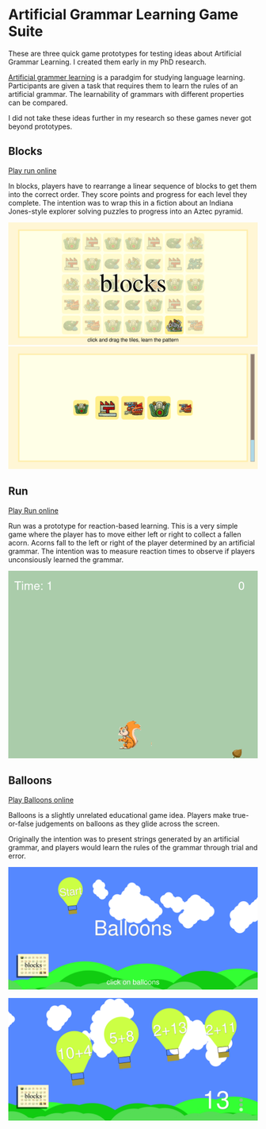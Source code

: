 # Artificial Grammar Learning Game Suite

These are three quick game prototypes for testing ideas about Artificial Grammar Learning. I created them early in my PhD research.

[Artificial grammer learning](https://en.wikipedia.org/wiki/Artificial_grammar_learning) is a paradgim for studying language learning. Participants are given a task that requires them to learn the rules of an artificial grammar. The learnability of grammars with different properties can be compared.

I did not take these ideas further in my research so these games never got beyond prototypes.


## Blocks

[Play run online](http://davidgundry.github.io/AGL-Suite/agl-blocks)

In blocks, players have to rearrange a linear sequence of blocks to get them into the correct order. They score points and progress for each level they complete. The intention was to wrap this in a fiction about an Indiana Jones-style explorer solving puzzles to progress into an Aztec pyramid.

![The title screen of the game Blocks](img/blocks1.png)
![A screenshot of the game Blocks showing a linear arrangement of symbols](img/blocks2.png)

## Run

[Play Run online](http://davidgundry.github.io/AGL-Suite/agl-run)

Run was a prototype for reaction-based learning. This is a very simple game where the player has to move either left or right to collect a fallen acorn. Acorns fall to the left or right of the player determined by an artificial grammar. The intention was to measure reaction times to observe if players unconsiously learned the grammar.

![A screenshot of the game Run, a squirrel is in the centre of the screen, an acorn has fallen to one side](img/run.png)

## Balloons

[Play Balloons online](http://davidgundry.github.io/AGL-Suite/agl-balloons)

Balloons is a slightly unrelated educational game idea. Players make true-or-false judgements on balloons as they glide across the screen.

Originally the intention was to present strings generated by an artificial grammar, and players would learn the rules of the grammar through trial and error.

![The title screen of the game Balloons](img/balloons1.png)

![A screenshot of the game Balloons, showing balloons containing maths expressings floating across the screen](img/balloons2.png)


